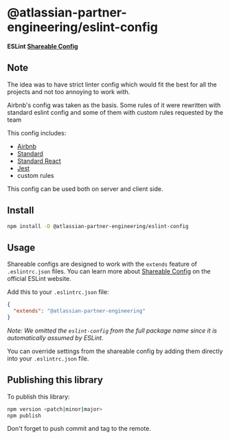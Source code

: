 # @atlassian-partner-engineering/eslint-config

**ESLint [Shareable Config](https://eslint.org/docs/developer-guide/shareable-configs)**

## Note

The idea was to have strict linter config which would fit the best for all the projects and not too annoying to work with.

Airbnb's config was taken as the basis. Some rules of it were rewritten with standard eslint config and some of them with custom rules requested by the team

This config includes:

- [Airbnb](https://www.npmjs.com/package/eslint-config-airbnb)
- [Standard](https://github.com/standard/eslint-config-standard)
- [Standard React](https://github.com/standard/eslint-config-standard-react)
- [Jest](https://www.npmjs.com/package/eslint-plugin-jest)
- custom rules

This config can be used both on server and client side.

## Install

```bash
npm install -D @atlassian-partner-engineering/eslint-config
```

## Usage

Shareable configs are designed to work with the `extends` feature of `.eslintrc.json` files. You can learn more about [Shareable Config](https://eslint.org/docs/developer-guide/shareabke-configs) on the official ESLint website.

Add this to your `.eslintrc.json` file:

```json
{
  "extends": "@atlassian-partner-engineering"
}
```

*Note: We omitted the `eslint-config` from the full package name since it is automatically assumed by ESLint.*

You can override settings from the shareable config by adding them directly into your `.eslintrc.json` file.

## Publishing this library

To publish this library:

```bash
npm version <patch|minor|major>
npm publish
```

Don't forget to push commit and tag to the remote.
